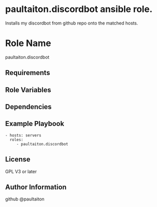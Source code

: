 # paultaiton.discordbot ansible role.
Installs my discordbot from github repo onto the matched hosts.

Role Name
=========

paultaiton.discordbot

Requirements
------------


Role Variables
--------------


Dependencies
------------


Example Playbook
----------------

    - hosts: servers
      roles:
         - paultaiton.discordbot

License
-------

GPL V3 or later

Author Information
------------------

github @paultaiton

